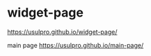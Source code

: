 # widget-page
https://usulpro.github.io/widget-page/

main page
https://usulpro.github.io/main-page/
